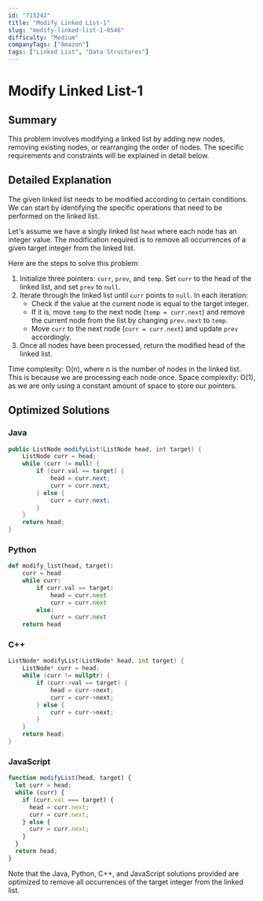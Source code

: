 ```yaml
---
id: "715242"
title: "Modify Linked List-1"
slug: "modify-linked-list-1-0546"
difficulty: "Medium"
companyTags: ["Amazon"]
tags: ["Linked List", "Data Structures"]
---
```


# Modify Linked List-1
## Summary
This problem involves modifying a linked list by adding new nodes, removing existing nodes, or rearranging the order of nodes. The specific requirements and constraints will be explained in detail below.

## Detailed Explanation
The given linked list needs to be modified according to certain conditions. We can start by identifying the specific operations that need to be performed on the linked list.

Let's assume we have a singly linked list `head` where each node has an integer value. The modification required is to remove all occurrences of a given target integer from the linked list.

Here are the steps to solve this problem:

1. Initialize three pointers: `curr`, `prev`, and `temp`. Set `curr` to the head of the linked list, and set `prev` to `null`.
2. Iterate through the linked list until `curr` points to `null`. In each iteration:
   - Check if the value at the current node is equal to the target integer.
   - If it is, move `temp` to the next node (`temp = curr.next`) and remove the current node from the list by changing `prev.next` to `temp`.
   - Move `curr` to the next node (`curr = curr.next`) and update `prev` accordingly.
3. Once all nodes have been processed, return the modified head of the linked list.

Time complexity: O(n), where n is the number of nodes in the linked list. This is because we are processing each node once.
Space complexity: O(1), as we are only using a constant amount of space to store our pointers.

## Optimized Solutions

### Java
```java
public ListNode modifyList(ListNode head, int target) {
    ListNode curr = head;
    while (curr != null) {
        if (curr.val == target) {
            head = curr.next;
            curr = curr.next;
        } else {
            curr = curr.next;
        }
    }
    return head;
}
```

### Python
```python
def modify_list(head, target):
    curr = head
    while curr:
        if curr.val == target:
            head = curr.next
            curr = curr.next
        else:
            curr = curr.next
    return head
```

### C++
```cpp
ListNode* modifyList(ListNode* head, int target) {
    ListNode* curr = head;
    while (curr != nullptr) {
        if (curr->val == target) {
            head = curr->next;
            curr = curr->next;
        } else {
            curr = curr->next;
        }
    }
    return head;
}
```

### JavaScript
```javascript
function modifyList(head, target) {
  let curr = head;
  while (curr) {
    if (curr.val === target) {
      head = curr.next;
      curr = curr.next;
    } else {
      curr = curr.next;
    }
  }
  return head;
}
```
Note that the Java, Python, C++, and JavaScript solutions provided are optimized to remove all occurrences of the target integer from the linked list.